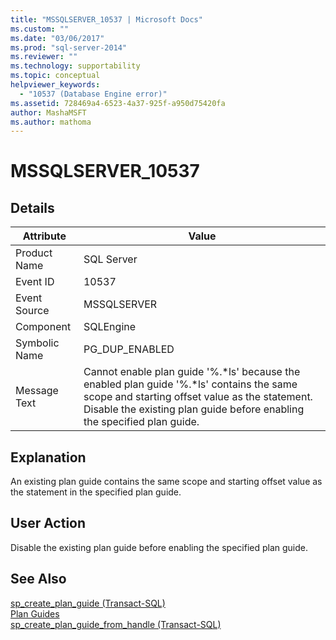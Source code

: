 ```yaml
---
title: "MSSQLSERVER_10537 | Microsoft Docs"
ms.custom: ""
ms.date: "03/06/2017"
ms.prod: "sql-server-2014"
ms.reviewer: ""
ms.technology: supportability
ms.topic: conceptual
helpviewer_keywords: 
  - "10537 (Database Engine error)"
ms.assetid: 728469a4-6523-4a37-925f-a950d75420fa
author: MashaMSFT
ms.author: mathoma
---
```

# MSSQLSERVER_10537
    
## Details  
  
|Attribute|Value|  
|-|-|  
|Product Name|SQL Server|  
|Event ID|10537|  
|Event Source|MSSQLSERVER|  
|Component|SQLEngine|  
|Symbolic Name|PG_DUP_ENABLED|  
|Message Text|Cannot enable plan guide '%.*ls' because the enabled plan guide '%.\*ls' contains the same scope and starting offset value as the statement. Disable the existing plan guide before enabling the specified plan guide.|  
  
## Explanation  
 An existing plan guide contains the same scope and starting offset value as the statement in the specified plan guide.  
  
## User Action  
 Disable the existing plan guide before enabling the specified plan guide.  
  
## See Also  
 [sp_create_plan_guide &#40;Transact-SQL&#41;](/sql/relational-databases/system-stored-procedures/sp-create-plan-guide-transact-sql)   
 [Plan Guides](../performance/plan-guides.md)   
 [sp_create_plan_guide_from_handle &#40;Transact-SQL&#41;](/sql/relational-databases/system-stored-procedures/sp-create-plan-guide-from-handle-transact-sql)  
  
  
